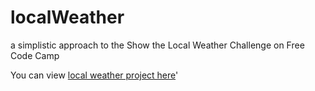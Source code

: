 # localWeather
a simplistic approach to the Show the Local Weather Challenge on Free Code Camp

You can view [local weather project here](https://bukolabisuga.github.io/localWeather/)'
